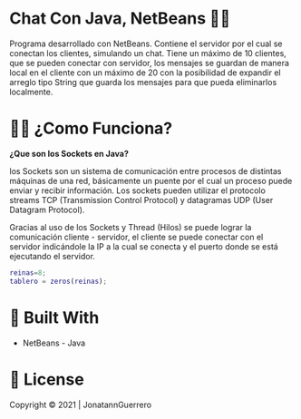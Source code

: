 # Chat Con Java, NetBeans 📱📲

Programa desarrollado con NetBeans. Contiene el servidor por el cual se conectan los clientes, simulando un chat. Tiene un máximo de 10 clientes, que se pueden conectar con servidor, los mensajes se guardan de manera local en el cliente con un máximo de 20 con la posibilidad de expandir el arreglo tipo String que guarda los mensajes para que pueda eliminarlos localmente.

# 👨‍💻 ¿Como Funciona? 

**¿Que son los Sockets en Java?**

los Sockets son un sistema de comunicación entre procesos de distintas máquinas de una red, básicamente un puente por el cual un proceso puede enviar y recibir información. Los sockets pueden utilizar el protocolo streams TCP (Transmission Control Protocol) y datagramas UDP (User Datagram Protocol). 

Gracias al uso de los Sockets y Thread (Hilos) se puede lograr la comunicación cliente - servidor, el cliente se puede conectar con el servidor indicándole la IP a la cual se conecta y el puerto donde se está ejecutando el servidor.

```Matlab
reinas=8;
tablero = zeros(reinas);
```


# 🔧 Built With
- NetBeans - Java 
# 📝 License
Copyright © 2021 | JonatannGuerrero